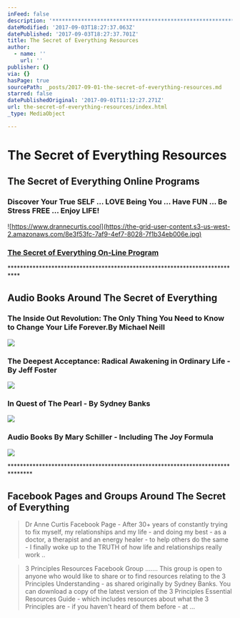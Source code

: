 ```yaml
---
inFeed: false
description: '***************************************************************************'
dateModified: '2017-09-03T18:27:37.063Z'
datePublished: '2017-09-03T18:27:37.701Z'
title: The Secret of Everything Resources
author:
  - name: ''
    url: ''
publisher: {}
via: {}
hasPage: true
sourcePath: _posts/2017-09-01-the-secret-of-everything-resources.md
starred: false
datePublishedOriginal: '2017-09-01T11:12:27.271Z'
url: the-secret-of-everything-resources/index.html
_type: MediaObject

---
```

# The Secret of Everything Resources

## The Secret of Everything Online Programs

### Discover Your True SELF ... LOVE Being You ... Have FUN ... Be Stress FREE ... Enjoy LIFE!
![https://www.drannecurtis.cool](https://the-grid-user-content.s3-us-west-2.amazonaws.com/8e3f53fc-7af9-4ef7-8028-7f1b34eb006e.jpg)

### [The Secret of Everything On-Line Program][0]

\*\*\*\*\*\*\*\*\*\*\*\*\*\*\*\*\*\*\*\*\*\*\*\*\*\*\*\*\*\*\*\*\*\*\*\*\*\*\*\*\*\*\*\*\*\*\*\*\*\*\*\*\*\*\*\*\*\*\*\*\*\*\*\*\*\*\*\*\*\*\*\*\*\*\*

## Audio Books Around The Secret of Everything

### The Inside Out Revolution: The Only Thing You Need to Know to Change Your Life Forever.By Michael Neill
![](https://the-grid-user-content.s3-us-west-2.amazonaws.com/d7bad204-82d5-4150-b2e0-4c5d93c66657.jpg)

### The Deepest Acceptance: Radical Awakening in Ordinary Life - By Jeff Foster
![](https://the-grid-user-content.s3-us-west-2.amazonaws.com/4cf8b779-9223-419f-9365-08c91c678e14.jpg)

### In Quest of The Pearl - By Sydney Banks
![](https://the-grid-user-content.s3-us-west-2.amazonaws.com/423d6baa-e8c2-49b6-a3ca-eeefa689b0eb.jpg)

### Audio Books By Mary Schiller - Including The Joy Formula
![](https://the-grid-user-content.s3-us-west-2.amazonaws.com/ac707a8c-0196-4e10-ae0c-094ef2eb8f72.jpg)

\*\*\*\*\*\*\*\*\*\*\*\*\*\*\*\*\*\*\*\*\*\*\*\*\*\*\*\*\*\*\*\*\*\*\*\*\*\*\*\*\*\*\*\*\*\*\*\*\*\*\*\*\*\*\*\*\*\*\*\*\*\*\*\*\*\*\*\*\*\*\*\*\*\*\*\*\*\*\*

## Facebook Pages and Groups Around The Secret of Everything

> Dr Anne Curtis Facebook Page - After 30+ years of constantly trying to fix myself, my relationships and my life - and doing my best - as a doctor, a therapist and an energy healer - to help others do the same - I finally woke up to the TRUTH of how life and relationships really work ..

> 3 Principles Resources Facebook Group ....... This group is open to anyone who would like to share or to find resources relating to the 3 Principles Understanding - as shared originally by Sydney Banks. You can download a copy of the latest version of the 3 Principles Essential Resources Guide - which includes resources about what the 3 Principles are - if you haven't heard of them before - at ...



[0]: https://www.drannecurtis.cool/